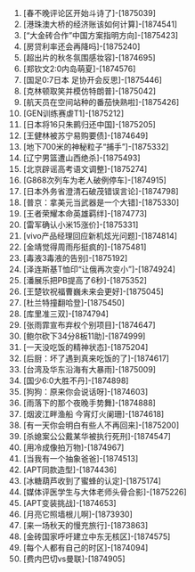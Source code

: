 
1. [春不晚评论区开始斗诗了]-[1875039]
1. [港珠澳大桥的经济账该如何计算]-[1874541]
1. [“大金砖合作”中国方案指明方向]-[1875423]
1. [房贷利率还会再降吗]-[1875240]
1. [超出片的秋冬氛围感妆容]-[1874695]
1. [郑钦文2:0内岛萌夏]-[1874576]
1. [国足0:7日本 足协开会反思]-[1875446]
1. [克林顿取笑并模仿特朗普]-[1875042]
1. [航天员在空间站种的番茄快熟啦]-[1875426]
1. [GEN训练赛虐T1]-[1875212]
1. [日本将16只朱鹮归还中国]-[1875205]
1. [王健林被苏宁易购要债]-[1874649]
1. [地下700米的神秘粒子“捕手”]-[1875332]
1. [辽宁男篮遭山西绝杀]-[1875493]
1. [北京辟谣高考语文调整]-[1875274]
1. [G868次列车为老人破例停车]-[1874915]
1. [日本外务省澄清石破茂错误言论]-[1874798]
1. [普京：拿美元当武器是一个大错]-[1875330]
1. [王者荣耀本命英雄羁绊]-[1874773]
1. [雷军确认小米15涨价]-[1875331]
1. [vivo产品经理回应新机炫光问题]-[1874814]
1. [金靖觉得周雨彤挺疯的]-[1875481]
1. [毒液3毒液的告别]-[1875192]
1. [泽连斯基T恤印“让俄再次变小”]-[1874924]
1. [潘展乐把PB提高了6秒]-[1875352]
1. [王楚钦祝福曹巍未来会更好]-[1875045]
1. [杜兰特撞翻哈登]-[1875450]
1. [库里准三双]-[1874794]
1. [张雨霏宣布弃权个别项目]-[1874647]
1. [鲍尔砍下34分8板11助]-[1874999]
1. [一天没吃饭的精神状态]-[1875204]
1. [后厨：坏了遇到真来吃饭的了]-[1874617]
1. [台湾及华东沿海有大暴雨]-[1875009]
1. [国少6:0大胜不丹]-[1874898]
1. [狗狗：原来你会说话呀]-[1874603]
1. [雨落下的那个夜晚手势舞]-[1874888]
1. [烟波江畔渔船 今宵灯火阑珊]-[1874618]
1. [有一天你会明白有些人不再回来]-[1875200]
1. [杀媳案公公戴某华被执行死刑]-[1874547]
1. [用冷成像拍万物]-[1874967]
1. [当我有一个抽象爸爸]-[1874513]
1. [APT同款造型]-[1874436]
1. [冰糖葫芦收到了蜜蜂的认定]-[1875174]
1. [媒体评医学生与大体老师头骨合影]-[1875226]
1. [APT变装挑战]-[1874653]
1. [月亮它照墙根儿啊]-[1873930]
1. [来一场秋天的慢充旅行]-[1873863]
1. [金砖国家呼吁建立中东无核区]-[1874575]
1. [每个人都有自己的时区]-[1874094]
1. [费内巴切vs曼联]-[1874905]